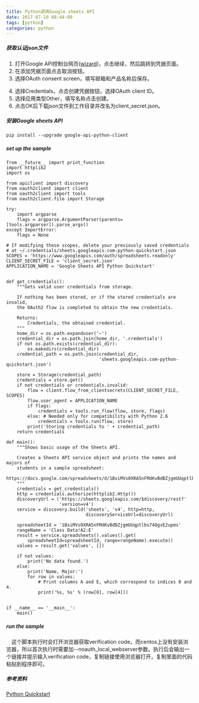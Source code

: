 ```yaml
---
title: Python调用Google sheets API  
date: 2017-07-20 08:44:09  
tags: [python]  
categories: python
---
```

##### 获取认证json文件
1. 打开Google API控制台网页([wizard](https://console.developers.google.com/flows/enableapi?apiid=sheets.googleapis.com))，点击继续，然后跳转到凭据页面。  
2. 在添加凭据页面点击取消按钮。  
3. 选择OAuth consent screen，填写邮箱和产品名称后保存。  
<!-- more -->
4. 选择Credentials，点击创建凭据按钮，选择OAuth client ID。  
5. 选择应用类型Other，填写名称点击创建。  
6. 点击OK后下载json文件到工作目录并改名为client_secret.json。  

##### 安装Google sheets API
```
pip install --upgrade google-api-python-client
```

##### set up the sample
```
from __future__ import print_function
import httplib2
import os

from apiclient import discovery
from oauth2client import client
from oauth2client import tools
from oauth2client.file import Storage

try:
    import argparse
    flags = argparse.ArgumentParser(parents=[tools.argparser]).parse_args()
except ImportError:
    flags = None

# If modifying these scopes, delete your previously saved credentials
# at ~/.credentials/sheets.googleapis.com-python-quickstart.json
SCOPES = 'https://www.googleapis.com/auth/spreadsheets.readonly'
CLIENT_SECRET_FILE = 'client_secret.json'
APPLICATION_NAME = 'Google Sheets API Python Quickstart'


def get_credentials():
    """Gets valid user credentials from storage.

    If nothing has been stored, or if the stored credentials are invalid,
    the OAuth2 flow is completed to obtain the new credentials.

    Returns:
        Credentials, the obtained credential.
    """
    home_dir = os.path.expanduser('~')
    credential_dir = os.path.join(home_dir, '.credentials')
    if not os.path.exists(credential_dir):
        os.makedirs(credential_dir)
    credential_path = os.path.join(credential_dir,
                                   'sheets.googleapis.com-python-quickstart.json')

    store = Storage(credential_path)
    credentials = store.get()
    if not credentials or credentials.invalid:
        flow = client.flow_from_clientsecrets(CLIENT_SECRET_FILE, SCOPES)
        flow.user_agent = APPLICATION_NAME
        if flags:
            credentials = tools.run_flow(flow, store, flags)
        else: # Needed only for compatibility with Python 2.6
            credentials = tools.run(flow, store)
        print('Storing credentials to ' + credential_path)
    return credentials

def main():
    """Shows basic usage of the Sheets API.

    Creates a Sheets API service object and prints the names and majors of
    students in a sample spreadsheet:
    https://docs.google.com/spreadsheets/d/1BxiMVs0XRA5nFMdKvBdBZjgmUUqptlbs74OgvE2upms/edit
    """
    credentials = get_credentials()
    http = credentials.authorize(httplib2.Http())
    discoveryUrl = ('https://sheets.googleapis.com/$discovery/rest?'
                    'version=v4')
    service = discovery.build('sheets', 'v4', http=http,
                              discoveryServiceUrl=discoveryUrl)

    spreadsheetId = '1BxiMVs0XRA5nFMdKvBdBZjgmUUqptlbs74OgvE2upms'
    rangeName = 'Class Data!A2:E'
    result = service.spreadsheets().values().get(
        spreadsheetId=spreadsheetId, range=rangeName).execute()
    values = result.get('values', [])

    if not values:
        print('No data found.')
    else:
        print('Name, Major:')
        for row in values:
            # Print columns A and E, which correspond to indices 0 and 4.
            print('%s, %s' % (row[0], row[4]))


if __name__ == '__main__':
    main()
```

##### run the sample
&ensp;&ensp;这个脚本执行时会打开浏览器获取verification code，而centos上没有安装浏览器，所以首次执行时需要加--noauth_local_webserver参数。执行后会输出一个链接并提示输入verification code，复制链接使用浏览器打开，复制里面的代码粘贴到程序即可。  

##### 参考资料
[Python Quickstart](https://developers.google.com/sheets/api/quickstart/python)